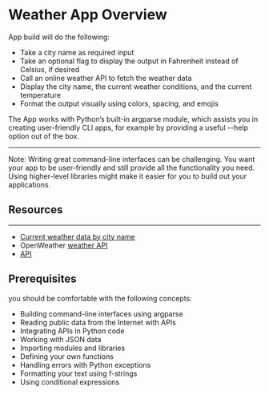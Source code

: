 # Weather App Overview 

App build will do the following:
 - Take a city name as required input
 - Take an optional flag to display the output in Fahrenheit instead of Celsius, if desired
 - Call an online weather API to fetch the weather data
 - Display the city name, the current weather conditions, and the current temperature
 - Format the output visually using colors, spacing, and emojis

 The App works with Python’s built-in argparse module, which assists you in creating user-friendly CLI apps, for example by providing a useful --help option out of the box.
___
 
 Note: Writing great command-line interfaces can be challenging. You want your app to be user-friendly and still provide all the functionality you need. Using higher-level libraries might make it easier for you to build out your applications.




 ## Resources 
 ___
 - [Current weather data by city name](https://openweathermap.org/current#name)
 - OpenWeather [weather API](https://openweathermap.org/api)
 - [API](https://en.wikipedia.org/wiki/API)


## Prerequisites

you should be comfortable with the following concepts:

- Building command-line interfaces using argparse
- Reading public data from the Internet with APIs
- Integrating APIs in Python code
- Working with JSON data
- Importing modules and libraries
- Defining your own functions
- Handling errors with Python exceptions
- Formatting your text using f-strings
- Using conditional expressions
